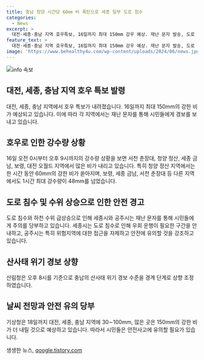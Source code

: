 ```yaml
---
title: 충남 청양 시간당 60㎜ 비 폭탄으로 세종 일부 도로 침수
categories:
  - News
excerpt: >
  대전·세종·충남 지역 호우특보, 16일까지 최대 150mm 강우 예상. 재난 문자 발송, 도로 침수 등 주의 요망. 산림청, 산사태 경보 상향. 18일까지 안전사고 유의 당부.
feature_text: >
  대전·세종·충남 지역 호우특보, 16일까지 최대 150mm 강우 예상. 재난 문자 발송, 도로 침수 등 주의 요망. 산림청, 산사태 경보 상향. 18일까지 안전사고 유의 당부.
image: 'https://www.behealthy4u.com/wp-content/uploads/2024/06/news.jpg'
---
```


<p><img src="https://www.behealthy4u.com/wp-content/uploads/2024/06/news.jpg" alt="info 속보" /></p>

<h2 data-ke-size="size26">대전, 세종, 충남 지역 호우 특보 발령</h2>

<p data-ke-size="size16">대전, 세종, 충남 지역에서 호우 특보가 내려졌습니다. 16일까지 최대 150mm의 강한 비가 예상되고 있습니다. 이에 따라 각 지역에서는 재난 문자를 통해 시민들에게 경보를 보내고 있습니다.</p>

<h2 data-ke-size="size24">호우로 인한 강수량 상황</h2>

<p data-ke-size="size16">16일 오전 0시부터 오후 9시까지의 강수량 상황을 보면 서천 춘장대, 청양 정산, 세종 금남, 보령, 대전 오월드 지역에서 많은 비가 내리고 있습니다. 특히 청양 정산 지역에서는 한 시간 동안 60mm의 강한 비가 쏟아지며, 보령, 세종 금남, 서천 춘장대 등 다른 지역에서도 1시간 최대 강수량이 48mm를 넘었습니다.</p>

<h2 data-ke-size="size24">도로 침수 및 수위 상승으로 인한 안전 경고</h2>

<p data-ke-size="size16">도로 침수와 하천 수위 급상승으로 인해 세종시와 공주시는 재난 문자를 통해 시민들에게 주의를 당부하고 있습니다. 세종시는 도로 침수로 인해 우회 운행이 필요한 구간을 안내하고, 공주시는 특히 위험지역에 대한 접근을 자제하고 안전에 유의할 것을 강조하고 있습니다.</p>

<h2 data-ke-size="size24">산사태 위기 경보 상향</h2>

<p data-ke-size="size16">산림청은 오후 8시를 기준으로 충남의 산사태 위기 경보 수준을 경계 단계로 상향 조정하였습니다.</p>

<h2 data-ke-size="size24">날씨 전망과 안전 유의 당부</h2>

<p data-ke-size="size16">기상청은 18일까지 대전, 세종, 충남 지역에 30∼100mm, 많은 곳은 150mm의 강한 비가 더 내릴 것으로 예상하고 있습니다. 따라서 시민들은 안전사고에 유의할 필요가 있습니다.</p>
생생한 뉴스, <a href="https://qoogle.tistory.com" rel="dofollow">qoogle.tistory.com</a>


